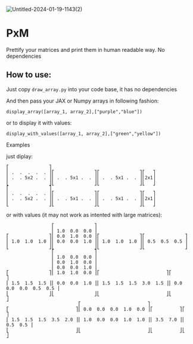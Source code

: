 ![Untitled-2024-01-19-1143(2)](https://github.com/PeterWaIIace/PxM/assets/40773550/1e1254e6-8315-4852-869d-535034cd744e)

# PxM
Prettify your matrices and print them in human readable way. No dependencies 

## How to use:
Just copy `draw_array.py` into your code base, it has no dependencies

And then pass your JAX or Numpy arrays in following fashion:
```
display_array([array_1, array_2],["purple","blue"])
```

or to display it with values:
```
display_with_values([array_1, array_2],["green","yellow"])
```

Examples

just diplay:
```
⎡               ⎤                                       
⎢ .  .  .  .  . ⎥⎡               ⎤⎡               ⎤⎡   ⎤
⎢ .  . 5x2 .  . ⎥⎢ .  . 5x1 .  . ⎥⎢ .  . 5x1 .  . ⎥⎢2x1⎥
⎣               ⎦⎣               ⎦⎣               ⎦⎣   ⎦
⎡               ⎤                                       
⎢ .  .  .  .  . ⎥⎡               ⎤⎡               ⎤⎡   ⎤
⎢ .  . 5x2 .  . ⎥⎢ .  . 5x1 .  . ⎥⎢ .  . 5x1 .  . ⎥⎢2x1⎥
⎣               ⎦⎣               ⎦⎣               ⎦⎣   ⎦

```
or with values (it may not work as intented with large matrices):
```
                 ⎡               ⎤                                  
                 ⎢ 1.0  0.0  0.0 ⎥                                  
⎡               ⎤⎢ 0.0  1.0  0.0 ⎥⎡               ⎤⎡               ⎤
⎢ 1.0  1.0  1.0 ⎥⎢ 0.0  0.0  1.0 ⎥⎢ 1.0  1.0  1.0 ⎥⎢ 0.5  0.5  0.5 ⎥
⎣               ⎦⎣               ⎦⎣               ⎦⎣               ⎦
                 ⎡               ⎤                                                      
                 ⎢ 1.0  0.0  0.0 ⎥                                                      
                 ⎢ 0.0  1.0  0.0 ⎥                                                      
                 ⎢ 0.0  0.0  1.0 ⎥                                                      
⎡               ⎤⎢ 1.0  1.0  0.0 ⎥⎡                         ⎤⎡                         ⎤
⎢ 1.5  1.5  1.5 ⎥⎢ 0.0  0.0  1.0 ⎥⎢ 1.5  1.5  1.5  3.0  1.5 ⎥⎢ 0.0  0.0  0.0  0.5  0.5 ⎥
⎣               ⎦⎣               ⎦⎣                         ⎦⎣                         ⎦
                           ⎡                         ⎤                        
⎡                         ⎤⎢ 0.0  0.0  0.0  1.0  0.0 ⎥⎡          ⎤⎡          ⎤
⎢ 1.5  1.5  1.5  3.5  2.0 ⎥⎢ 1.0  0.0  0.0  1.0  1.0 ⎥⎢ 3.5  7.0 ⎥⎢ 0.5  0.5 ⎥
⎣                         ⎦⎣                         ⎦⎣          ⎦⎣          ⎦
```
